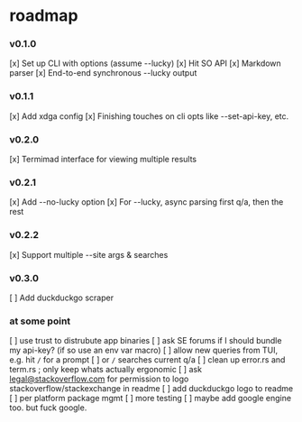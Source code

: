 # roadmap

### v0.1.0
[x] Set up CLI with options (assume --lucky)
[x] Hit SO API
[x] Markdown parser
[x] End-to-end synchronous --lucky output

### v0.1.1
[x] Add xdga config
[x] Finishing touches on cli opts like --set-api-key, etc.

### v0.2.0
[x] Termimad interface for viewing multiple results

### v0.2.1
[x] Add --no-lucky option
[x] For --lucky, async parsing first q/a, then the rest

### v0.2.2
[x] Support multiple --site args & searches

### v0.3.0
[ ] Add duckduckgo scraper

### at some point
[ ] use trust to distrubute app binaries
[ ] ask SE forums if I should bundle my api-key? (if so use an env var macro)
[ ] allow new queries from TUI, e.g. hit `/` for a prompt
[ ] or `/` searches current q/a
[ ] clean up error.rs and term.rs ; only keep whats actually ergonomic
[ ] ask legal@stackoverflow.com for permission to logo stackoverflow/stackexchange in readme
[ ] add duckduckgo logo to readme
[ ] per platform package mgmt
[ ] more testing
[ ] maybe add google engine too. but fuck google.

